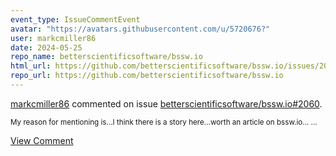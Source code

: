 ```yaml
---
event_type: IssueCommentEvent
avatar: "https://avatars.githubusercontent.com/u/5720676?"
user: markcmiller86
date: 2024-05-25
repo_name: betterscientificsoftware/bssw.io
html_url: https://github.com/betterscientificsoftware/bssw.io/issues/2060
repo_url: https://github.com/betterscientificsoftware/bssw.io
---
```


<a href='https://github.com/markcmiller86' target='_blank'>markcmiller86</a> commented on issue <a href='https://github.com/betterscientificsoftware/bssw.io/issues/2060' target='_blank'>betterscientificsoftware/bssw.io#2060</a>.

<small>My reason for mentioning is...I think there is a story here...worth an article on bssw.io......</small>

<a href='https://github.com/betterscientificsoftware/bssw.io/issues/2060' target='_blank'>View Comment</a>